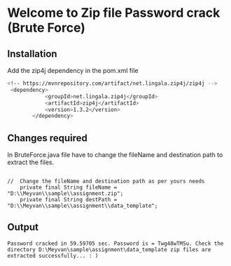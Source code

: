 # Welcome to Zip file Password crack (Brute Force)

## Installation

Add the zip4j dependency in the pom.xml file 

```bash
<!-- https://mvnrepository.com/artifact/net.lingala.zip4j/zip4j -->
 <dependency>
            <groupId>net.lingala.zip4j</groupId>
            <artifactId>zip4j</artifactId>
            <version>1.3.2</version>
        </dependency>
```

## Changes required
In BruteForce.java file have to change the fileName and destination path to extract the files.

```Java8

//  Change the fileName and destination path as per yours needs
    private final String fileName = "D:\\Meyvan\\sample\\assignment.zip";
    private final String destPath = "D:\\Meyvan\\sample\\assignment\\data_template";
```
## Output

```Java8
Password cracked in 59.59705 sec. Password is = Twg48wTMSu. Check the directory D:\Meyvan\sample\assignment\data_template zip files are extracted successfully... : )
```
